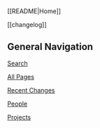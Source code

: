 <!-- This comment is not rendered visibly to web.

Feel free to edit this page.

Please use these special conventions for Sidebar pages:

Use `# Headers` to separate sections.

Instead of bullet lists, use plain lines, with two space characters added to the end of lines. That makes a line break. (Otherwise, the lines will wrap onto one line.)
-->
#

[[README|Home]]

[[changelog]]

## General Navigation


[Search](/search.html)

[All Pages](/all-pages.html)

[Recent Changes](/recent-pages.html)

[People](/people/people)

[Projects](/projects/projects)
